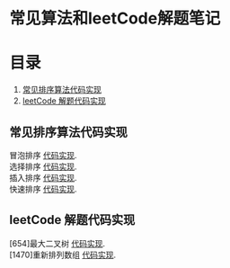 # 常见算法和leetCode解题笔记
# 目录
   1. [常见排序算法代码实现](#aa)
   2. [leetCode 解题代码实现](#bb)
   
##  <a name="aa"></a> 常见排序算法代码实现  
冒泡排序 [代码实现](src/main/java/com/oxy/sort/MaoPaoSort.java).  
选择排序 [代码实现](src/main/java/com/oxy/sort/XuanZeSort.java).  
插入排序 [代码实现](src/main/java/com/oxy/sort/ChaRuSort.java).  
快速排序 [代码实现](src/main/java/com/oxy/sort/KuaiSuSort.java).  

##  <a name="bb"></a> leetCode 解题代码实现  
[654]最大二叉树 [代码实现](src/main/java/com/oxy/leetcode/leetcode/editor/cn/%5B654%5D最大二叉树.java).  
[1470]重新排列数组 [代码实现](src/main/java/com/oxy/leetcode/leetcode/editor/cn/%5B1470%5D重新排列数组.java).  

